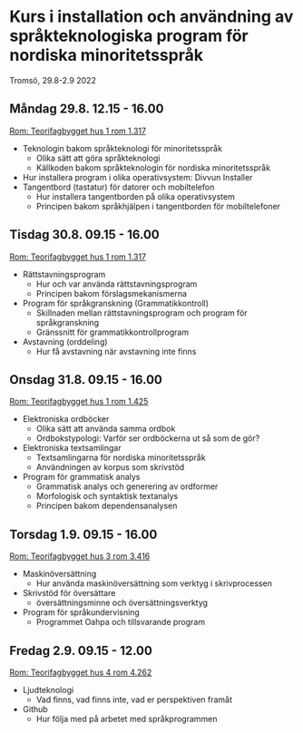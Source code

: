 
# Kurs i installation och användning av språkteknologiska program för nordiska minoritetsspråk
Tromsö, 29.8-2.9 2022




## Måndag 29.8. 12.15 - 16.00
[Rom: Teorifagbygget hus 1 rom 1.317](https://use.mazemap.com/#v=1&zlevel=3&center=18.971927,69.681322&zoom=18&campusid=5&sharepoitype=poi&sharepoi=176209)
 
- Teknologin bakom språkteknologi för minoritetsspråk
	- Olika sätt att göra språkteknologi
	- Källkoden bakom språkteknologin för nordiska minoritetsspråk
- Hur installera program i olika operativsystem: Divvun Installer
- Tangentbord (tastatur) för datorer och mobiltelefon
	- Hur installera tangentborden på olika operativsystem
	- Principen bakom språkhjälpen i tangentborden för mobiltelefoner

## Tisdag 30.8. 09.15 - 16.00
[Rom: Teorifagbygget hus 1 rom 1.317](https://use.mazemap.com/#v=1&zlevel=3&center=18.971927,69.681322&zoom=18&campusid=5&sharepoitype=poi&sharepoi=176209)

- Rättstavningsprogram
	- Hur och var använda rättstavningsprogram
	- Principen bakom förslagsmekanismerna
- Program för språkgranskning (Grammatikkontroll)
	- Skillnaden mellan rättstavningsprogram och program för språkgranskning
	- Gränssnitt för grammatikkontrollprogram
- Avstavning (orddeling)
	- Hur få avstavning när avstavning inte finns 

## Onsdag 31.8. 09.15 - 16.00
[Rom: Teorifagbygget hus 1 rom 1.425](https://use.mazemap.com/#v=1&zlevel=4&center=18.972168,69.681349&zoom=18&campusid=5&sharepoitype=poi&sharepoi=176214)

- Elektroniska ordböcker
	- Olika sätt att använda samma ordbok 
	- Ordbokstypologi: Varför ser ordböckerna ut så som de gör?
- Elektroniska textsamlingar
	- Textsamlingarna för nordiska minoritetsspråk
	- Användningen av korpus som skrivstöd
- Program för grammatisk analys
	- Grammatisk analys och generering av ordformer
	- Morfologisk och syntaktisk textanalys
	- Principen bakom dependensanalysen

## Torsdag 1.9. 09.15 - 16.00
[Rom: Teorifagbygget hus 3 rom 3.416](https://use.mazemap.com/#v=1&zlevel=4&center=18.970928,69.681773&zoom=18&campusid=5&sharepoitype=poi&sharepoi=176644)

- Maskinöversättning
	- Hur använda maskinöversättning som verktyg i skrivprocessen
- Skrivstöd för översättare
	- översättningsminne och översättningsverktyg
- Program för språkundervisning 
	- Programmet Oahpa och tillsvarande program

## Fredag 2.9. 09.15 - 12.00
[Rom: Teorifagbygget hus 4 rom 4.262](https://use.mazemap.com/#v=1&zlevel=2&center=18.969613,69.681562&zoom=18&campusid=5&sharepoitype=poi&sharepoi=177083)

- Ljudteknologi
	- Vad finns, vad finns inte, vad er perspektiven framåt
- Github
	- Hur följa med på arbetet med språkprogrammen
	
